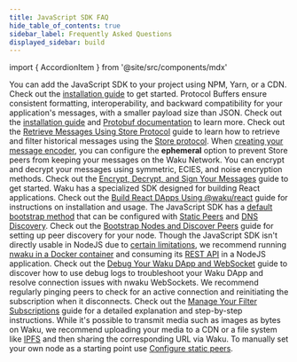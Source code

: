 ```yaml
---
title: JavaScript SDK FAQ
hide_table_of_contents: true
sidebar_label: Frequently Asked Questions
displayed_sidebar: build
---
```


import { AccordionItem } from '@site/src/components/mdx'

<AccordionItem title="How do I install the @waku/sdk package in my project?">
	You can add the JavaScript SDK to your project using NPM, Yarn, or a CDN. Check out the <a href="/build/javascript/#installation">installation guide</a> to get started.
</AccordionItem>

<AccordionItem title="Why should I use Protocol Buffers for my application's message structure when using Waku?">
	Protocol Buffers ensure consistent formatting, interoperability, and backward compatibility for your application's messages, with a smaller payload size than JSON. Check out the <a href="/build/javascript/#message-structure">installation guide</a> and <a href="https://protobuf.dev/overview/">Protobuf documentation</a> to learn more.
</AccordionItem>

<AccordionItem title="What are the steps to retrieve historical messages on Waku?">
	Check out the <a href="/build/javascript/store-retrieve-messages">Retrieve Messages Using Store Protocol</a> guide to learn how to retrieve and filter historical messages using the <a href="/learn/concepts/protocols#store">Store protocol</a>.
</AccordionItem>

<AccordionItem title="How can I prevent Store peers from storing my messages?">
	When <a href="/build/javascript/light-send-receive#choose-a-content-topic">creating your message encoder</a>, you can configure the <strong>ephemeral</strong> option to prevent Store peers from keeping your messages on the Waku Network.
</AccordionItem>

<AccordionItem title="How can I encrypt, decrypt, and sign messages in my Waku application?">
	You can encrypt and decrypt your messages using symmetric, ECIES, and noise encryption methods. Check out the <a href="/build/javascript/message-encryption">Encrypt, Decrypt, and Sign Your Messages</a> guide to get started.
</AccordionItem>

<AccordionItem title="How do I integrate Waku into a React application?">
	Waku has a specialized SDK designed for building React applications. Check out the <a href="/build/javascript/use-waku-react">Build React DApps Using @waku/react</a> guide for instructions on installation and usage.
</AccordionItem>

<AccordionItem title="How can I bootstrap and discover peers in the Waku Network for browser nodes?">
	The JavaScript SDK has a <a href="/build/javascript/configure-discovery#default-bootstrap-method">default bootstrap method</a> that can be configured with <a href="/learn/concepts/static-peers">Static Peers</a> and <a href="/learn/concepts/dns-discovery">DNS Discovery</a>. Check out the <a href="/build/javascript/configure-discovery">Bootstrap Nodes and Discover Peers</a> guide for setting up peer discovery for your node.
</AccordionItem>

<AccordionItem title="How can I integrate Waku into a NodeJS application?">
	Though the JavaScript SDK isn't directly usable in NodeJS due to <a href="/build/javascript/run-waku-nodejs">certain limitations</a>, we recommend running <a href="/run-node/run-docker-compose">nwaku in a Docker container</a> and consuming its <a href="https://waku-org.github.io/waku-rest-api/">REST API</a> in a NodeJS application.
</AccordionItem>

<AccordionItem title="How can I debug my Waku DApp and check WebSocket connections?">
	Check out the <a href="/build/javascript/debug-waku-dapp">Debug Your Waku DApp and WebSocket</a> guide to discover how to use debug logs to troubleshoot your Waku DApp and resolve connection issues with nwaku WebSockets.
</AccordionItem>

<AccordionItem title="How can I manage unexpected disconnections of my Filter subscription from Waku?">
	We recommend regularly pinging peers to check for an active connection and reinitiating the subscription when it disconnects. Check out the <a href="/build/javascript/manage-filter">Manage Your Filter Subscriptions</a> guide for a detailed explanation and step-by-step instructions.
</AccordionItem>

<AccordionItem title="How can I send images and videos on the Waku Network?">
	While it's possible to transmit media such as images as bytes on Waku, we recommend uploading your media to a CDN or a file system like <a href="https://ipfs.tech/">IPFS</a> and then sharing the corresponding URL via Waku.
</AccordionItem>

<AccordionItem title="How can I connect to my own node?">
	To manually set your own node as a starting point use <a href="/build/javascript/configure-discovery#configure-static-peers">Configure static peers</a>.
</AccordionItem>
